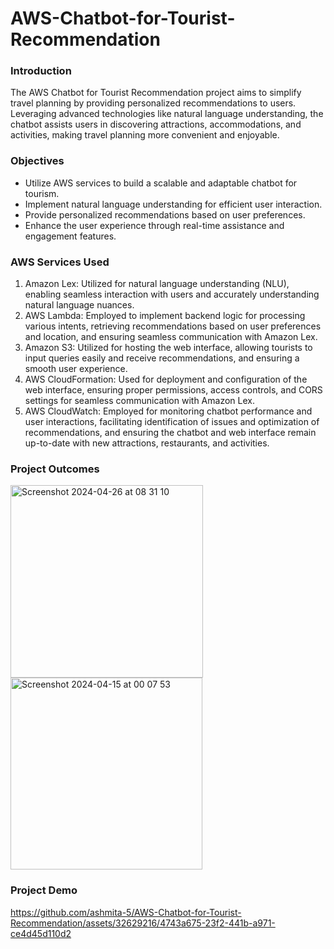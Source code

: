 # AWS-Chatbot-for-Tourist-Recommendation

### Introduction

The AWS Chatbot for Tourist Recommendation project aims to simplify travel planning by providing personalized recommendations to users. Leveraging advanced technologies like natural language understanding, the chatbot assists users in discovering attractions, accommodations, and activities, making travel planning more convenient and enjoyable.

### Objectives

- Utilize AWS services to build a scalable and adaptable chatbot for tourism.
- Implement natural language understanding for efficient user interaction.
- Provide personalized recommendations based on user preferences.
- Enhance the user experience through real-time assistance and engagement features.

### AWS Services Used

1. Amazon Lex: Utilized for natural language understanding (NLU), enabling seamless interaction with users and accurately understanding natural language nuances.
2. AWS Lambda: Employed to implement backend logic for processing various intents, retrieving recommendations based on user preferences and location, and ensuring seamless communication with Amazon Lex.
3. Amazon S3: Utilized for hosting the web interface, allowing tourists to input queries easily and receive recommendations, and ensuring a smooth user experience.
4. AWS CloudFormation: Used for deployment and configuration of the web interface, ensuring proper permissions, access controls, and CORS settings for seamless communication with Amazon Lex.
5. AWS CloudWatch: Employed for monitoring chatbot performance and user interactions, facilitating identification of issues and optimization of recommendations, and ensuring the chatbot and web interface remain up-to-date with new attractions, restaurants, and activities.

### Project Outcomes

<img width="308" alt="Screenshot 2024-04-26 at 08 31 10" src="https://github.com/ashmita-5/AWS-Chatbot-for-Tourist-Recommendation/assets/32629216/95d2c711-5226-431b-a3a7-80e56040b47c" align="center">

<img width="307" alt="Screenshot 2024-04-15 at 00 07 53" src="https://github.com/ashmita-5/AWS-Chatbot-for-Tourist-Recommendation/assets/32629216/c7afd2a3-f276-410b-8a8c-72983935e73a" align="center">

### Project Demo






https://github.com/ashmita-5/AWS-Chatbot-for-Tourist-Recommendation/assets/32629216/4743a675-23f2-441b-a971-ce4d45d110d2





